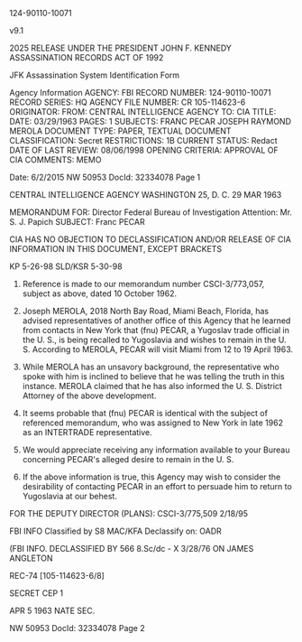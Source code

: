 124-90110-10071

v9.1

2025 RELEASE UNDER THE PRESIDENT JOHN F. KENNEDY ASSASSINATION RECORDS ACT OF 1992

JFK Assassination System
Identification Form

Agency Information
AGENCY: FBI
RECORD NUMBER: 124-90110-10071
RECORD SERIES: HQ
AGENCY FILE NUMBER: CR 105-114623-6
ORIGINATOR:
FROM: CENTRAL INTELLIGENCE AGENCY
TO: CIA
TITLE:
DATE: 03/29/1963
PAGES: 1
SUBJECTS: FRANC PECAR
JOSEPH RAYMOND MEROLA
DOCUMENT TYPE: PAPER, TEXTUAL DOCUMENT
CLASSIFICATION: Secret
RESTRICTIONS: 1B
CURRENT STATUS: Redact
DATE OF LAST REVIEW: 08/06/1998
OPENING CRITERIA: APPROVAL OF CIA
COMMENTS: MEMO

Date: 6/2/2015
NW 50953 DocId: 32334078 Page 1

CENTRAL INTELLIGENCE AGENCY
WASHINGTON 25, D. C.
29 MAR 1963

MEMORANDUM FOR: Director
Federal Bureau of Investigation
Attention: Mr. S. J. Papich
SUBJECT: Franc PECAR

CIA HAS NO OBJECTION TO
DECLASSIFICATION AND/OR
RELEASE OF CIA INFORMATION
IN THIS DOCUMENT, EXCEPT BRACKETS

KP 5-26-98
SLD/KSR
5-30-98

1. Reference is made to our memorandum number CSCI-3/773,057, subject as above, dated 10 October 1962.

2. Joseph MEROLA, 2018 North Bay Road, Miami Beach, Florida, has advised representatives of another office of this Agency that he learned from contacts in New York that (fnu) PECAR, a Yugoslav trade official in the U. S., is being recalled to Yugoslavia and wishes to remain in the U. S. According to MEROLA, PECAR will visit Miami from 12 to 19 April 1963.

3. While MEROLA has an unsavory background, the representative who spoke with him is inclined to believe that he was telling the truth in this instance. MEROLA claimed that he has also informed the U. S. District Attorney of the above development.

4. It seems probable that (fnu) PECAR is identical with the subject of referenced memorandum, who was assigned to New York in late 1962 as an INTERTRADE representative.

5. We would appreciate receiving any information available to your Bureau concerning PECAR's alleged desire to remain in the U. S.

6. If the above information is true, this Agency may wish to consider the desirability of contacting PECAR in an effort to persuade him to return to Yugoslavia at our behest.

FOR THE DEPUTY DIRECTOR (PLANS):
CSCI-3/775,509
2/18/95

FBI INFO
Classified by S8 MAC/KFA
Declassify on: OADR

(FBI INFO.
DECLASSIFIED BY 566 8.Sc/dc - X
3/28/76
ON
JAMES ANGLETON

REC-74 [105-114623-6/8]

SECRET
CEP 1

APR 5 1963
NATE SEC.

NW 50953 DocId: 32334078 Page 2
